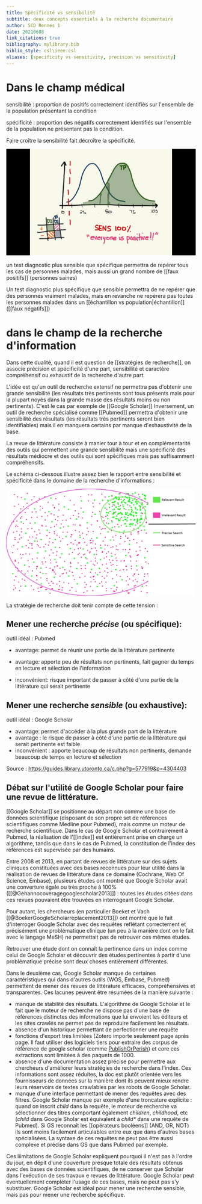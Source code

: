 ```yaml
---
title: Spécificité vs sensibilité
subtitle: deux concepts essentiels à la recherche documentaire
author: SCD Rennes 1
date: 20210608
link_citations: true
bibliography: mylibrary.bib
biblio_style: csl\ieee.csl
aliases: [specificity vs sensitivity, precision vs sensitivity]
---
```


# Dans le champ médical

sensibilité : proportion de positifs correctement identifiés sur l'ensemble de la population présentant la condition

spécificité : proportion des négatifs correctement identifiés sur l'ensemble de la population ne présentant pas la condition.

Faire croître la sensibilité fait décroître la spécificité.

![100% de sensibilité = 0% de spécificité](images/sensitivity.jpg)

un test diagnostic plus sensible que spécifique permettra de repérer tous les cas de personnes malades, mais aussi un grand nombre de [[faux positifs]] (personnes saines)

Un test diagnostic plus spécifique que sensible permettra de ne repérer que des personnes vraiment malades, mais en revanche ne repèrera pas toutes les personnes malades dans un [[échantillon vs population|échantillon]] ([[faux négatifs]])

# dans le champ de la recherche d'information

Dans cette dualité, quand il est question de [[stratégies de recherche]], on associe précision et spécificité d'une part, sensibilité et caractère compréhensif ou exhaustif de la recherche d'autre part. 

L'idée est qu'un outil de recherche extensif ne permettra pas d'obtenir une grande sensibilité (les résultats très pertinents sont tous présents mais pour la plupart noyés dans la grande masse des résultats moins ou non pertinents). C'est le cas par exemple de [[Google Scholar]]
Inversement, un outil de recherche spécialisé comme [[Pubmed]] permettra d'obtenir une sensibilité des résultats (les résultats très pertinents seront bien identifiables) mais il en manquera certains par manque d'exhaustivité de la base. 

La revue de littérature consiste à manier tour à tour et en complémentarité des outils qui permettent une grande sensibilité mais une spécificité des résultats médiocre et des outils qui sont spécifiques mais pas suffisamment compréhensifs. 

Le schéma ci-dessous illustre assez bien le rapport entre sensibilité et spécificité dans le domaine de la recherche d'informations : 

![sensibilité vs précision](images/sensitivity_precision.jpg)

La stratégie de recherche doit tenir compte de cette tension : 

## Mener une recherche *précise* (ou spécifique):

outil idéal : Pubmed

-   avantage: permet de réunir une partie de la littérature pertinente
    
-   avantage: apporte peu de résultats non pertinents, fait gagner du temps en lecture et sélection de l'information
    
-   inconvénient: risque important de passer à côté d'une partie de la littérature qui serait pertinente
    

## Mener une recherche *sensible* (ou exhaustive): 

outil idéal : Google Scholar

-  avantage: permet d'accéder à la plus grande part de la littérature
- avantage : le risque de passer à côté d'une partie de la littérature qui serait pertinente est faible
-  inconvénient : apporte beaucoup de résultats non pertinents, demande beaucoup de temps en lecture et sélection

Source : https://guides.library.utoronto.ca/c.php?g=577919&p=4304403

## Débat sur l'utilité de Google Scholar pour faire une revue de littérature. 

[[Google Scholar]] se positionne au départ non comme une base de données scientifique (disposant de son propre set de références scientifiques comme Medline pour Pubmed), mais comme un moteur de recherche scientifique. 
Dans le cas de Google Scholar et contrairement à Pubmed, la réalisation de l'[[index]] est entièrement prise en charge un algorithme, tandis que dans le cas de Pubmed, la constitution de l'index des références est supervisée par des humains.

Entre 2008 et 2013, en partant de revues de littérature sur des sujets cliniques constituées avec des bases reconnues pour leur utilité dans la réalisation de revues de littérature dans ce domaine (Cochrane, Web Of Science, Embase), plusieurs études ont montré que Google Scholar avait une converture égale ou très proche à 100% ([[@Gehannocoveragegooglescholar2013]]) : toutes les études citées dans ces revues pouvaient être trouvées en interrogeant Google Scholar. 

Pour autant, les chercheurs (en particulier Boeket et Vach [[@BoekerGoogleScholarreplacement2013]]) ont montré que le fait d'interroger Google Scholar avec des requêtes reflétant correctement et précisément une problématique clinique (un peu à la manière dont on le fait avec le langage MeSH) ne permettait pas de retrouver ces mêmes études. 

Retrouver une étude dont on connaît la pertinence dans un index comme celui de Google Scholar et découvrir des études pertinentes à partir d'une problématique précise sont deux choses entièrement différentes. 

Dans le deuxième cas, Google Scholar manque de certaines caractéristiques qui dans d'autres outils (WOS, Embase, Pubmed) permettent de mener des revues de littérature efficaces, compréhensives et transparentes. 
Ces lacunes peuvent être résumées de la manière suivante : 

- manque de stabilité des résultats. L'algorithme de Google Scholar et le fait que le moteur de recherche ne dispose pas d'une base de références distinctes des informations que lui envoient les éditeurs et les sites crawlés ne permet pas de reproduire facilement les résultats.
- absence d'un historique permettant de perfectionner une requête
- fonctions d'export très limitées (Zotero importe seulement page après page. Il faut utiliser des logiciels tiers pour extraire des corpus de référence de google scholar (comme [PublishOrPerish](https://harzing.com/resources/publish-or-perish)) et core ces extractions sont limitées à des paquets de 1000.
-  absence d'une documentation assez précise pour permettre aux chercheurs d'améliorer leurs stratégies de recherche dans l'index. Ces informations sont assez réduites, la doc est plutôt orientée vers les fournisseurs de données sur la manière dont ils peuvent mieux rendre leurs réservoirs de textes crawlables par les robots de Google Scholar.
- manque d'une interface permettant de mener des requêtes avec des filtres. Google Scholar manque par exemple d'une troncature explicite : quand on inscrit *child* dans la requête, le moteur de recherche va sélectionner des titres comportant également *children*, *childhood*, etc (*child* dans Google Sholar est équivalent à *child\** dans une requête de Pubmed). Si GS reconnaît les [[opérateurs booléens]] (AND, OR, NOT) ils sont moins facilement articulables entre eux que dans d'autres bases spécialisées. La syntaxe de ces requêtes ne peut pas être aussi complexe et précise dans GS que dans Pubmed par exemple. 

Ces liimitations de Google Scholar expliquent pourquoi il n'est pas à l'ordre du jour, en dépit d'une couverture presque totale des résultats obtenus avec des bases de données scientifiques, de ne conserver que Scholar dans l'exécution de ses travaux e revues de littérature. Google Scholar peut éventuellement compléter l'usage de ces bases, mais ne peut pas s'y substituer. Google Scholar est idéal pour mener une recherche sensible, mais pas pour mener une recherche spécifique.


